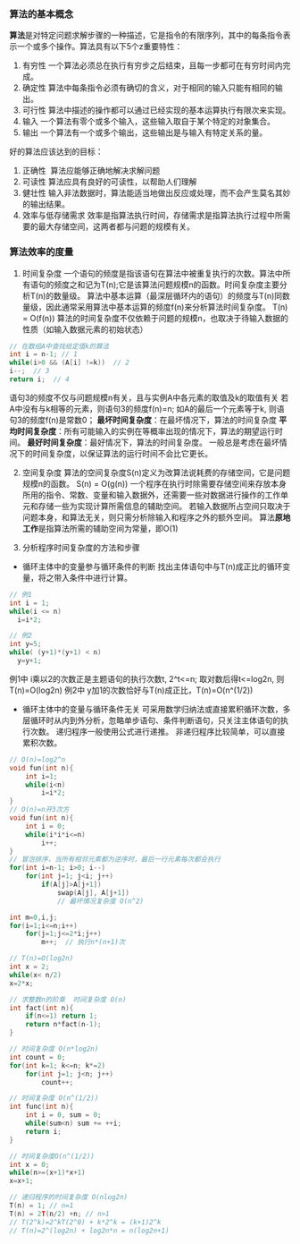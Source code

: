 ### 算法的基本概念
**算法**是对特定问题求解步骤的一种描述，它是指令的有限序列，其中的每条指令表示一个或多个操作。算法具有以下5个z重要特性：
1. 有穷性 一个算法必须总在执行有穷步之后结束，且每一步都可在有穷时间内完成。
2. 确定性 算法中每条指令必须有确切的含义，对于相同的输入只能有相同的输出。
3. 可行性 算法中描述的操作都可以通过已经实现的基本运算执行有限次来实现。
4. 输入 一个算法有零个或多个输入，这些输入取自于某个特定的对象集合。
5. 输出 一个算法有一个或多个输出，这些输出是与输入有特定关系的量。

好的算法应该达到的目标：
1. 正确性  算法应能够正确地解决求解问题
2. 可读性  算法应具有良好的可读性，以帮助人们理解
3. 健壮性  输入非法数据时，算法能适当地做出反应或处理，而不会产生莫名其妙的输出结果。
4. 效率与低存储需求 效率是指算法执行时间，存储需求是指算法执行过程中所需要的最大存储空间，这两者都与问题的规模有关。

### 算法效率的度量
1. 时间复杂度
一个语句的频度是指该语句在算法中被重复执行的次数。算法中所有语句的频度之和记为T(n);它是该算法问题规模n的函数。时间复杂度主要分析T(n)的数量级。
算法中基本运算（最深层循环内的语句）的频度与T(n)同数量级，因此通常采用算法中基本运算的频度f(n)来分析算法时间复杂度。 T(n) = O(f(n))
算法的时间复杂度不仅依赖于问题的规模n，也取决于待输入数据的性质（如输入数据元素的初始状态）
```c++
// 在数组A中查找给定值k的算法
int i = n-1; // 1
while(i>0 && (A[i] !=k))  // 2
i--;  // 3
return i;  // 4
```
语句3的频度不仅与问题规模n有关，且与实例A中各元素的取值及k的取值有关
若A中没有与k相等的元素，则语句3的频度f(n)=n;
如A的最后一个元素等于k, 则语句3的频度f(n)是常数0；
**最坏时间复杂度**：在最坏情况下，算法的时间复杂度
**平均时间复杂度**：所有可能输入的实例在等概率出现的情况下，算法的期望运行时间。
**最好时间复杂度**：最好情况下，算法的时间复杂度。
一般总是考虑在最坏情况下的时间复杂度，以保证算法的运行时间不会比它更长。

2. 空间复杂度
算法的空间复杂度S(n)定义为改算法说耗费的存储空间，它是问题规模n的函数。 S(n) = O(g(n))
一个程序在执行时除需要存储空间来存放本身所用的指令、常数、变量和输入数据外，还需要一些对数据进行操作的工作单元和存储一些为实现计算所需信息的辅助空间。
若输入数据所占空间只取决于问题本身，和算法无关，则只需分析除输入和程序之外的额外空间。
算法**原地工作**是指算法所需的辅助空间为常量，即O(1)

3. 分析程序时间复杂度的方法和步骤
- 循环主体中的变量参与循环条件的判断
找出主体语句中与T(n)成正比的循环变量，将之带入条件中进行计算。
```c++
// 例1
int i = 1;
while(i <= n)
  i=i*2;

// 例2
int y=5;
while( (y+1)*(y+1) < n)
  y=y+1;
```
例1中 i乘以2的次数正是主题语句的执行次数t, 2^t<=n;
取对数后得t<=log2n, 则T(n)=O(log2n)
例2中  y加1的次数恰好与T(n)成正比，T(n)=O(n^(1/2))

- 循环主体中的变量与循环条件无关
可采用数学归纳法或直接累积循环次数，多层循环时从内到外分析，忽略单步语句、条件判断语句，只关注主体语句的执行次数。
递归程序一般使用公式进行递推。
非递归程序比较简单，可以直接累积次数。
```c++
// O(n)=log2^n
void fun(int n){
    int i=1;
    while(i<n)
        i=i*2;
}
// O(n)=n开3次方
void fun(int n){
    int i = 0;
    while(i*i*i<=n)
        i++;
}
// 冒泡排序，当所有相邻元素都为逆序时，最后一行元素每次都会执行
for(int i=n-1; i>0; i--)
    for(int j=1; j<i; j++)
        if(A[j]>A[j+1])
            swap(A[j], A[j+1])
            // 最坏情况复杂度 O(n^2)

int m=0,i,j;
for(i=1;i<=n;i++)
    for(j=1;j<=2*i;j++)
        m++;  // 执行n*(n+1)次

// T(n)=O(log2n)
int x = 2;
while(x< n/2)
x=2*x;

// 求整数n的阶乘  时间复杂度 O(n)
int fact(int n){
    if(n<=1) return 1;
    return n*fact(n-1);
}

// 时间复杂度 O(n*log2n)
int count = 0;
for(int k=1; k<=n; k*=2)
    for(int j=1; j<n; j++)
        count++;

// 时间复杂度 O(n^(1/2))
int func(int n){
    int i = 0, sum = 0;
    while(sum<n) sum += ++i;
    return i;
}

// 时间复杂度O(n^(1/2))
int x = 0;
while(n>=(x+1)*x+1)
x=x+1;

// 递归程序的时间复杂度 O(nlog2n)
T(n) = 1; // n=1
T(n) = 2T(n/2) +n; // n>1
// T(2^k)=2^kT(2^0) + k*2^k = (k+1)2^k
// T(n)=2^(log2n) + log2n*n = n(log2n+1)
```